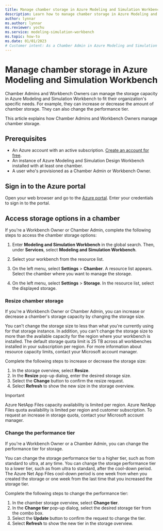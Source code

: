 ```yaml
---
title: Manage chamber storage in Azure Modeling and Simulation Workbench
description: Learn how to manage chamber storage in Azure Modeling and Simulation Workbench.
author: lynnar
ms.author: lynnar
ms.reviewer: yochu
ms.service: modeling-simulation-workbench
ms.topic: how-to
ms.date: 01/01/2023
# Customer intent: As a Chamber Admin in Azure Modeling and Simulation Workbench, I want to manage chamber storage.
---
```


# Manage chamber storage in Azure Modeling and Simulation Workbench

Chamber Admins and Workbench Owners can manage the storage capacity in Azure Modeling and Simulation Workbench to fit their organization's specific needs. For example, they can increase or decrease the amount of chamber storage. They can also change the performance tier.  

This article explains how Chamber Admins and Workbench Owners manage chamber storage.

## Prerequisites

- An Azure account with an active subscription. [Create an account for free](https://azure.microsoft.com/free/?WT.mc_id=A261C142F).
- An instance of Azure Modeling and Simulation Design Workbench installed with at least one chamber.
- A user who's provisioned as a Chamber Admin or Workbench Owner.

## Sign in to the Azure portal

Open your web browser and go to the [Azure portal](https://portal.azure.com/). Enter your credentials to sign in to the portal.

## Access storage options in a chamber

If you're a Workbench Owner or Chamber Admin, complete the following steps to access the chamber storage options:

1. Enter **Modeling and Simulation Workbench** in the global search. Then, under **Services**, select **Modeling and Simulation Workbench**.

1. Select your workbench from the resource list.

1. On the left menu, select **Settings** > **Chamber**. A resource list appears. Select the chamber where you want to manage the storage.

1. On the left menu, select **Settings** > **Storage**. In the resource list, select the displayed storage.

### Resize chamber storage

If you're a Workbench Owner or Chamber Admin, you can increase or decrease a chamber's storage capacity by changing the storage size.  

You can't change the storage size to less than what you're currently using for that storage instance. In addition, you can't change the storage size to more than the available capacity for the region where your workbench is installed. The default storage quota limit is 25 TB across all workbenches installed in your subscription per region. For more information about resource capacity limits, contact your Microsoft account manager.

Complete the following steps to increase or decrease the storage size:

1. In the storage overview, select **Resize**.
1. In the **Resize** pop-up dialog, enter the desired storage size.
1. Select the **Change** button to confirm the resize request.
1. Select **Refresh** to show the new size in the storage overview.

> [!IMPORTANT]
> Azure NetApp Files capacity availability is limited per region. Azure NetApp Files quota availability is limited per region and customer subscription. To request an increase in storage quota, contact your Microsoft account manager.

### Change the performance tier

If you're a Workbench Owner or a Chamber Admin, you can change the performance tier for storage.

You can change the storage performance tier to a higher tier, such as from standard to ultra, at any time. You can change the storage performance tier to a lower tier, such as from ultra to standard, after the cool-down period. The Azure Net App Files cool-down period is one week from when you created the storage or one week from the last time that you increased the storage tier.

Complete the following steps to change the performance tier:

1. In the chamber storage overview, select **Change tier**.
1. In the **Change tier** pop-up dialog, select the desired storage tier from the combo box.
1. Select the **Update** button to confirm the request to change the tier.
1. Select **Refresh** to show the new tier in the storage overview.
